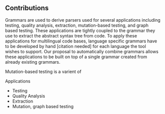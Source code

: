 
## Contributions

Grammars are used to derive parsers used for several applications including testing, quality analysis, extraction, mutation-based testing, and graph based testing. These applications are tightly coupled to the grammar they use to extract the abstract syntax tree from code. To apply these applications for multilingual code bases, language specific grammars have to be developed by hand [citation needed] for each language the tool wishes to support. Our proposal to automatically combine grammars allows these applications to be built on top of a single grammar created from already existing grammars.

Mutation-based testing is a varient of 

Applications

- Testing
- Quality Analysis
- Extraction
- Mutation, graph based testing